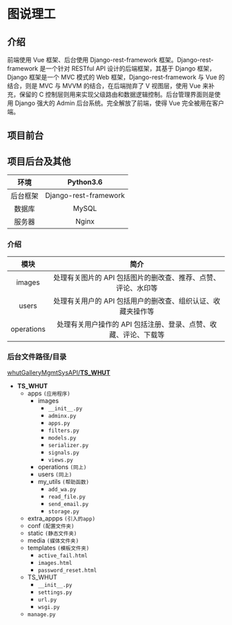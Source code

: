 # 图说理工

## 介绍

前端使用 Vue 框架、后台使用 Django-rest-framework 框架。Django-rest-framework 是一个针对 RESTful API 设计的后端框架，其基于 Django 框架，Django 框架是一个 MVC 模式的 Web 框架，Django-rest-framework 与 Vue 的结合，则是 MVC 与 MVVM 的结合，在后端抛弃了 V 视图层，使用 Vue 来补充，保留的 C 控制层则用来实现父级路由和数据逻辑控制。后台管理界面则是使用 Django 强大的 Admin 后台系统。完全解放了前端，使得 Vue 完全被用在客户端。

## 项目前台

## 项目后台及其他

| 环境 | Python3.6 |
| :---: | :---: |
| 后台框架 | Django-rest-framework |
| 数据库 | MySQL |
| 服务器 | Nginx |

### 介绍
| 模块 | 简介 |
| :---: | :---: |
| images | 处理有关图片的 API 包括图片的删改查、推荐、点赞、评论、水印等 |
| users | 处理有关用户的 API 包括用户的删改查、组织认证、收藏夹操作等 |
| operations | 处理有关用户操作的 API 包括注册、登录、点赞、收藏、评论、下载等 |


### 后台文件路径/目录

[whutGalleryMgmtSysAPI/**TS_WHUT**](https://github.com/Terry-Ren/whut.GalleryMgmtSys/tree/master/whutGalleryMgmtSysAPI '项目后台')

- **TS_WHUT**
    - apps `(应用程序)`
        - images
            - `__init__.py`
            - `adminx.py`
            - `apps.py`
            - `filters.py`
            - `models.py`
            - `serializer.py`
            - `signals.py`
            - `views.py`
        - operations `(同上)`
        - users `(同上)`
        - my_utils `(帮助函数)`
            - `add_wa.py`
            - `read_file.py`
            - `send_email.py`
            - `storage.py`
    - extra_appps `(引入的app)`
    - conf `(配置文件夹)` 
    - static `(静态文件夹)`
    - media `(媒体文件夹)`
    - templates `(模板文件夹)`
        - `active_fail.html`
        - `images.html`
        - `password_reset.html`
    - TS_WHUT
        - `__init__.py`
        - `settings.py`
        - `url.py`
        - `wsgi.py`
    - `manage.py`
